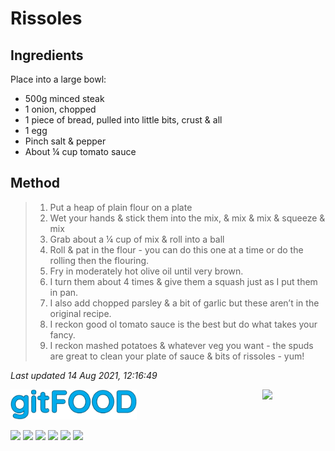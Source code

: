 # Rissoles

## Ingredients

Place into a large bowl:
- 500g minced steak
- 1 onion, chopped
- 1 piece of bread, pulled into little bits, crust & all
- 1 egg
- Pinch salt & pepper
- About ¼ cup tomato sauce

## Method 

> 1. Put a heap of plain flour on a plate
> 2. Wet your hands & stick them into the mix, & mix & mix & squeeze & mix
> 3. Grab about a ¼ cup of mix & roll into a ball
> 4. Roll & pat in the flour - you can do this one at a time or do the rolling then the flouring.
> 5. Fry in moderately hot olive oil until very brown.
> 6. I turn them about 4 times & give them a squash just as I put them in pan.
> 7. I also add chopped parsley & a bit of garlic but these aren’t in the original recipe.
> 8. I reckon good ol tomato sauce is the best but do what takes your fancy.
> 9. I reckon mashed potatoes & whatever veg you want - the spuds are great to clean your plate of sauce & bits of rissoles - yum!

*Last updated 14 Aug 2021, 12:16:49*

<img src="../images/logo_sm.png" width="40%" />

<img src="https://profile-counter.glitch.me/gitfood_rissoles/count.svg" width="20%" align="right" />

<img src="https://img.shields.io/badge/beef-blue.svg" /> <img src="https://img.shields.io/badge/fried-blue.svg" /> <img src="https://img.shields.io/badge/easy-blue.svg" /> <img src="https://img.shields.io/badge/aussie-blue.svg" /> <img src="https://img.shields.io/badge/family-blue.svg" /> <img src="https://img.shields.io/badge/dinner-blue.svg" /> 